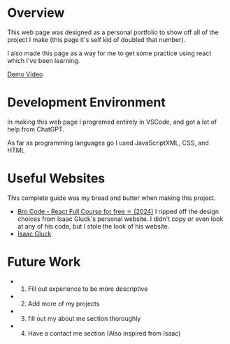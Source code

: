 # Overview

This web page was designed as a personal portfolio to show off all of the project I make (this page it's self kid of doubled that number).

I also made this page as a way for me to get some practice using react which I've been learning.

[Demo Video](https://youtu.be/UbPvfzao2Qs)

# Development Environment

In making this web page I programed entirely in VSCode, and got a lot of help from ChatGPT.

As far as programming languages go I used JavaScriptXML, CSS, and HTML
# Useful Websites

This complete guide was my bread and butter when making this project.
* [Bro Code - React Full Course for free ⚛️ (2024)](https://www.youtube.com/watch?v=CgkZ7MvWUAA)
I ripped off the design choices from Isaac Gluck's personal website. I didn't copy or even look at any of his code, but I stole the look of his website. 
* [Isaac Gluck](https://isaacgluck.com/)


# Future Work


* 1) Fill out experience to be more descriptive
* 2) Add more of my projects
* 3) fill out my about me section thoroughly
* 4) Have a contact me section (Also inspired from Isaac)